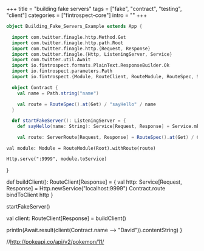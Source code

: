 +++
title = "building fake servers"
tags = ["fake", "contract", "testing", "client"]
categories = ["fintrospect-core"]
intro = ""
+++

```scala
object Building_Fake_Servers_Example extends App {

  import com.twitter.finagle.http.Method.Get
  import com.twitter.finagle.http.path.Root
  import com.twitter.finagle.http.{Request, Response}
  import com.twitter.finagle.{Http, ListeningServer, Service}
  import com.twitter.util.Await
  import io.fintrospect.formats.PlainText.ResponseBuilder.Ok
  import io.fintrospect.parameters.Path
  import io.fintrospect.{Module, RouteClient, RouteModule, RouteSpec, ServerRoute}

  object Contract {
    val name = Path.string("name")

    val route = RouteSpec().at(Get) / "sayHello" / name
  }

  def startFakeServer(): ListeningServer = {
    def sayHello(name: String): Service[Request, Response] = Service.mk[Request, Response] { req => Ok(s"hello $name!") }

    val route: ServerRoute[Request, Response] = RouteSpec().at(Get) / Contract.name bindTo say```scala
```
    val module: Module = RouteModule(Root).withRoute(route)

    Http.serve(":9999", module.toService)
  }

  def buildClient(): RouteClient[Response] = {
    val http: Service[Request, Response] = Http.newService("localhost:9999")
    Contract.route bindToClient http
  }

  startFakeServer()

  val client: RouteClient[Response] = buildClient()

  println(Await.result(client(Contract.name --> "David")).contentString)
}

//http://pokeapi.co/api/v2/pokemon/11/
```

